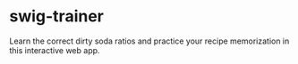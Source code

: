 # swig-trainer
Learn the correct dirty soda ratios and practice your recipe memorization in this interactive web app.
